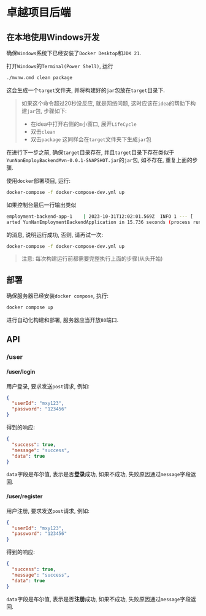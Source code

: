 # 卓越项目后端

## 在本地使用Windows开发

确保`Windows`系统下已经安装了`Docker Desktop`和`JDK 21`.

打开`Windows`的`Terminal(Power Shell)`, 运行

```sh
./mvnw.cmd clean package
```

这会生成一个`target`文件夹, 并将构建好的`jar`包放在`target`目录下.

> 如果这个命令超过20秒没反应, 就是网络问题, 这时应该在`idea`的帮助下构建`jar`包, 步骤如下:
> - 在idea中打开右侧的`m`小窗口, 展开`LifeCycle`
> - 双击`clean`
> - 双击`package`
> 这同样会在`target`文件夹下生成`jar`包

在进行下一步之前, 确保`target`目录存在, 并且`target`目录下存在类似于`YunNanEmployBackendMvn-0.0.1-SNAPSHOT.jar`的`jar`包, 如不存在, 重复上面的步骤.

使用`docker`部署项目, 运行:

```sh
docker-compose -f docker-compose-dev.yml up
```

如果控制台最后一行输出类似

```sh
employment-backend-app-1    | 2023-10-31T12:02:01.569Z  INFO 1 --- [           main] o.e.y.YunNanEmploymentBackendApplication : St
arted YunNanEmploymentBackendApplication in 15.736 seconds (process running for 16.224)
```
的消息, 说明运行成功, 否则, 请再试一次:

```sh
docker-compose -f docker-compose-dev.yml up
```

> 注意: 每次构建运行前都需要完整执行上面的步骤(从头开始)

## 部署

确保服务器已经安装`docker compose`, 执行:

```sh
docker compose up
```

进行自动化构建和部署, 服务器应当开放`80`端口.

## API

### /user

#### /user/login

用户登录, 要求发送`post`请求, 例如:

```json
{
  "userId": "mxy123",
  "password": "123456"
}
```

得到的响应:

```json
{
  "success": true,
  "message": "success",
  "data": true
}
```

`data`字段是布尔值, 表示是否**登录**成功, 如果不成功, 失败原因通过`message`字段返回.

#### /user/register

用户注册, 要求发送`post`请求, 例如:

```json
{
  "userId": "mxy123",
  "password": "123456"
}
```
得到的响应:

```json
{
  "success": true,
  "message": "success",
  "data": true
}
```

`data`字段是布尔值, 表示是否**注册**成功, 如果不成功, 失败原因通过`message`字段返回.